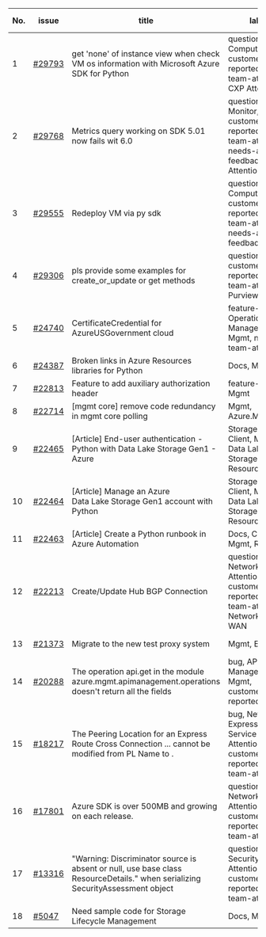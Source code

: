 | No. | issue | title | labels | assignees | bot advice | created date |
| ------ | ------ | ------ | ------ | ------ | ------ | :-----: |
|1|[#29793](https://github.com/Azure/azure-sdk-for-python/issues/29793)|get 'none' of instance view when check VM os information with Microsoft Azure SDK for Python|question, Compute, Mgmt, customer-reported, needs-team-attention, CXP Attention|msyyc|new comment|2023-04-07|
|2|[#29768](https://github.com/Azure/azure-sdk-for-python/issues/29768)|Metrics query working on SDK 5.01 now fails wit 6.0|question, Monitor, Mgmt, customer-reported, needs-team-attention, needs-author-feedback, CXP Attention|msyyc, SaurabhSharma-MSFT||2023-04-05|
|3|[#29555](https://github.com/Azure/azure-sdk-for-python/issues/29555)|Redeploy VM via py sdk|question, Compute, Mgmt, customer-reported, needs-team-attention, needs-author-feedback|msyyc||2023-03-23|
|4|[#29306](https://github.com/Azure/azure-sdk-for-python/issues/29306)|pls provide some examples for create_or_update or get methods|question, Mgmt, customer-reported, needs-team-attention, Purview|msyyc|new comment|2023-03-13|
|5|[#24740](https://github.com/Azure/azure-sdk-for-python/issues/24740)|CertificateCredential for AzureUSGovernment cloud|feature-request, Operations Management, Mgmt, needs-team-attention|msyyc, BigCat20196|new comment|2022-06-07|
|6|[#24387](https://github.com/Azure/azure-sdk-for-python/issues/24387)|Broken links in Azure Resources libraries for Python|Docs, Mgmt|msyyc, scbedd|new comment|2022-05-11|
|7|[#22813](https://github.com/Azure/azure-sdk-for-python/issues/22813)|Feature to add auxiliary authorization header|feature-request, Mgmt|msyyc|new issue|2022-01-28|
|8|[#22714](https://github.com/Azure/azure-sdk-for-python/issues/22714)|[mgmt core] remove code redundancy in mgmt core polling|Mgmt, Azure.Mgmt.Core|msyyc|new issue|2022-01-21|
|9|[#22465](https://github.com/Azure/azure-sdk-for-python/issues/22465)|[Article] End-user authentication - Python with Data Lake Storage Gen1 - Azure|Storage, Docs, Client, Mgmt, Data Lake Storage Gen1, Resources|tasherif-msft, msyyc|no reply > 7|2022-01-12|
|10|[#22464](https://github.com/Azure/azure-sdk-for-python/issues/22464)|[Article] Manage an Azure Data Lake Storage Gen1 account with Python|Storage, Docs, Client, Mgmt, Data Lake Storage Gen1, Resources|tasherif-msft, msyyc|no reply > 7|2022-01-12|
|11|[#22463](https://github.com/Azure/azure-sdk-for-python/issues/22463)|[Article] Create a Python runbook in Azure Automation|Docs, Compute, Mgmt, Resources|msyyc|no reply > 7|2022-01-12|
|12|[#22213](https://github.com/Azure/azure-sdk-for-python/issues/22213)|Create/Update Hub BGP Connection|question, Network, Service Attention, Mgmt, customer-reported, needs-team-attention, Network - Virtual WAN|msyyc|new comment|2021-12-17|
|13|[#21373](https://github.com/Azure/azure-sdk-for-python/issues/21373)|Migrate to the new test proxy system|Mgmt, Epic, MQ|msyyc|no reply > 7|2021-10-22|
|14|[#20288](https://github.com/Azure/azure-sdk-for-python/issues/20288)|The operation api.get in the module azure.mgmt.apimanagement.operations doesn't return all the fields|bug, API Management, Mgmt, customer-reported|msyyc, BigCat20196|new comment|2021-08-16|
|15|[#18217](https://github.com/Azure/azure-sdk-for-python/issues/18217)|The Peering Location for an Express Route Cross Connection ... cannot be modified from PL Name to .|bug, Network - ExpressRoute, Service Attention, Mgmt, customer-reported, needs-team-attention|msyyc|new comment|2021-04-22|
|16|[#17801](https://github.com/Azure/azure-sdk-for-python/issues/17801)|Azure SDK is over 500MB and growing on each release.|question, Network, Service Attention, Mgmt, customer-reported, needs-team-attention|msyyc, iscai-msft, lmazuel|new comment|2021-04-05|
|17|[#13316](https://github.com/Azure/azure-sdk-for-python/issues/13316)|"Warning: Discriminator source is absent or null, use base class ResourceDetails." when serializing SecurityAssessment object|question, Security, Service Attention, Mgmt, customer-reported, needs-team-attention|msyyc|new comment|2020-08-25|
|18|[#5047](https://github.com/Azure/azure-sdk-for-python/issues/5047)|Need sample code for Storage Lifecycle Management|Docs, Mgmt|msyyc|new comment|2019-05-02|
